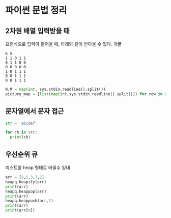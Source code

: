 # 파이썬 문법 정리

## 2차원 배열 입력받을 때

요런식으로 입력이 들어올 때, 아래와 같이 받아올 수 있다. 개꿀
```
6 5
1 1 0 1 1
0 1 1 0 0
0 0 0 0 0
1 0 1 1 1
0 0 1 1 1
0 0 1 1 1 
```

```python
N,M = map(int, sys.stdin.readline().split())
picture_map = [list(map(int,sys.stdin.readline().split())) for row in range(0,N)]
```

## 문자열에서 문자 접근

```python
str = 'abcdef'

for ch in str:
  print(ch)


```

## 우선순위 큐
리스트를 heap 형태로 바꿀수 있네

```py
arr = [9,5,3,7,2]
heapq.heapify(arr)
print(arr)
heapq.heappop(arr)
print(arr)
heapq.heappush(arr,1)
print(arr)
print(arr[0])
```



